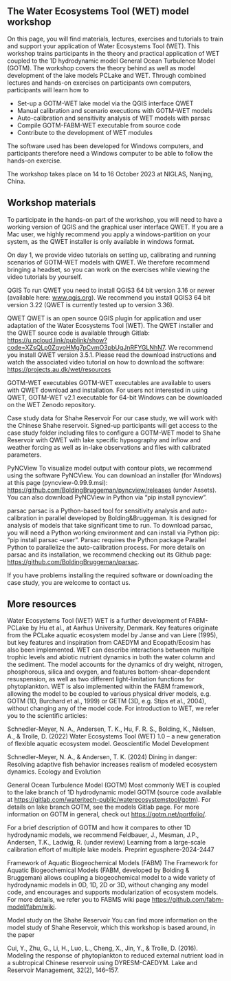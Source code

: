## The **Water Ecosystems Tool (WET)** model workshop

On this page, you will find materials, lectures, exercises and tutorials to train and support your application of Water Ecosystems Tool (WET). This workshop trains participants in the theory and practical application of WET coupled to the 1D hydrodynamic model General Ocean Turbulence Model (GOTM). The workshop covers the theory behind as well as model development of the lake models PCLake and WET. Through combined lectures and hands-on exercises on participants own computers, participants will learn how to
*	Set-up a GOTM-WET lake model via the QGIS interface QWET
*	Manual calibration and scenario executions with GOTM-WET models
*	Auto-calibration and sensitivity analysis of WET models with parsac
*	Compile GOTM-FABM-WET executable from source code
*	Contribute to the development of WET modules

The software used has been developed for Windows computers, and participants therefore need a Windows computer to be able to follow the hands-on exercise.

The workshop takes place on 14 to 16 October 2023 at NIGLAS, Nanjing, China.

## Workshop materials
To participate in the hands-on part of the workshop, you will need to have a working version of QGIS and the graphical user interface QWET. If you are a Mac user, we highly recommend you apply a windows-partition on your system, as the QWET installer is only available in windows format.

On day 1, we provide video tutorials on setting up, calibrating and running scenarios of GOTM-WET models with QWET. We therefore recommend bringing a headset, so you can work on the exercises while viewing the video tutorials by yourself.

QGIS
To run QWET you need to install QGIS3 64 bit version 3.16 or newer (available here: www.qgis.org). We recommend you install QGIS3 64 bit version 3.22 (QWET is currently tested up to version 3.36).

QWET
QWET is an open source QGIS plugin for application and user adaptation of the Water Ecosystems Tool (WET). The QWET installer and the QWET source code is available through Gitlab: https://u.pcloud.link/publink/show?code=XZsQLp0ZqyoHMg7pCvmO3pbUgJnRFYGLNhN7. We recommend you install QWET version 3.5.1. Please read the download instructions and watch the associated video tutorial on how to download the software: https://projects.au.dk/wet/resources 

GOTM-WET executables
GOTM-WET executables are available to users with QWET download and installation. For users not interested in using QWET, GOTM-WET v2.1 executable for 64-bit Windows can be downloaded on the WET Zenodo repository.

Case study data for Shahe Reservoir
For our case study, we will work with the Chinese Shahe reservoir. Signed-up participants will get access to the case study folder including files to configure a GOTM-WET model to Shahe Reservoir with QWET with lake specific hypsography and inflow and weather forcing as well as in-lake observations and files with calibrated parameters.

PyNCView
To visualize model output with contour plots, we recommend using the software PyNCView. You can download an installer (for Windows) at this page (pyncview-0.99.9.msi): https://github.com/BoldingBruggeman/pyncview/releases (under Assets). You can also download PyNCView in Python via “pip install pyncview”.

parsac
parsac is a Python-based tool for sensitivity analysis and auto-calibration in parallel developed by Bolding&Bruggeman. It is designed for analysis of models that take significant time to run. To download parsac, you will need a Python working environment and can install via Python pip: “pip install parsac –user”. Parsac requires the Python package Parallel Python to parallelize the auto-calibration process. For more details on parsac and its installation, we recommend checking out its Github page: https://github.com/BoldingBruggeman/parsac.

If you have problems installing the required software or downloading the case study, you are welcome to contact us. 

## More resources
Water Ecosystems Tool (WET)
WET is a further development of FABM-PCLake by Hu et al., at Aarhus University, Denmark. Key features originate from the PCLake aquatic ecosystem model by Janse and van Liere (1995), but key features and inspiration from CAEDYM and Ecopath/Ecosim has also been implemented.  WET can describe interactions between multiple trophic levels and abiotic nutrient dynamics in both the water column and the sediment. The model accounts for the dynamics of dry weight, nitrogen, phosphorous, silica and oxygen, and features bottom-shear-dependent resuspension, as well as two different light-limitation functions for phytoplankton. WET is also implemented within the FABM framework, allowing the model to be coupled to various physical driver models, e.g. GOTM (1D, Burchard et al., 1999) or GETM (3D, e.g. Stips et al., 2004), without changing any of the model code. 
For introduction to WET, we refer you to the scientific articles:

Schnedler-Meyer, N. A., Andersen, T. K., Hu, F. R. S., Bolding, K., Nielsen, A., & Trolle, D. (2022) Water Ecosystems Tool (WET) 1.0 – a new generation of flexible aquatic ecosystem model. Geoscientific Model Development

Schnedler-Meyer, N. A., & Andersen, T. K. (2024) Dining in danger: Resolving adaptive fish behavior increases realism of modeled ecosystem dynamics. Ecology and Evolution

General Ocean Turbulence Model (GOTM)
Most commonly WET is coupled to the lake branch of 1D hydrodynamic model GOTM (source code available at https://gitlab.com/wateritech-public/waterecosystemstool/gotm). For details on lake branch GOTM, see the models Gitlab page. For more information on GOTM in general, check out https://gotm.net/portfolio/. 

For a brief description of GOTM and how it compares to other 1D hydrodynamic models, we recommend
Feldbauer, J., Mesman, J.P., Andersen, T.K., Ladwig, R. (under review) Learning from a large-scale calibration effort of multiple lake models. Preprint egusphere-2024-2447

Framework of Aquatic Biogeochemical Models (FABM)
The Framework for Aquatic Biogeochemical Models (FABM, developed by Bolding & Bruggeman) allows coupling a biogeochemical model to a wide variety of hydrodynamic models in 0D, 1D, 2D or 3D, without changing any model code, and encourages and supports modularization of ecosystem models. For more details, we refer you to FABMS wiki page https://github.com/fabm-model/fabm/wiki.

Model study on the Shahe Reservoir
You can find more information on the model study of Shahe Reservoir, which this workshop is based around, in the paper

Cui, Y., Zhu, G., Li, H., Luo, L., Cheng, X., Jin, Y., & Trolle, D. (2016). Modeling the response of phytoplankton to reduced external nutrient load in a subtropical Chinese reservoir using DYRESM-CAEDYM. Lake and Reservoir Management, 32(2), 146–157. 
